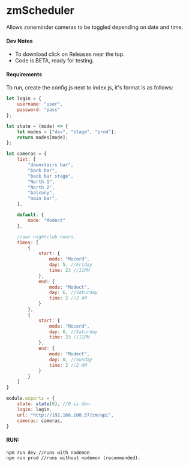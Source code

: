 # zmScheduler
Allows zoneminder cameras to be toggled depending on date and time.

#### Dev Notes
- To download click on Releases near the top.
- Code is BETA, ready for testing.

#### Requirements
To run, create the config.js next to index.js, it's format is as follows:

``` javascript
let login = {
    username: "user",
    password: "pass"
};

let state = (mode) => {
    let modes = ["dev", "stage", "prod"];
    return modes[mode];
};

let cameras = {
    list: [
        "downstairs bar",
        "back bar",
        "back bar stage",
        "North 1",
        "North 2",
        "balcony",
        "main bar",
    ],

    default: {
        mode: "Modect"
    },

    //our nightclub hours.
    times: [
        {
            start: {
                mode: "Mocord",
                day: 5, //Friday
                time: 23 //11PM
            },
            end: {
                mode: "Modect",
                day: 6, //Saturday
                time: 2 //2 AM
            }
        },
        {
            start: {
                mode: "Mocord",
                day: 6, //Saturday
                time: 23 //11PM
            },
            end: {
                mode: "Modect",
                day: 0, //Sunday
                time: 2 //2 AM
            }
        }
    ]
}

module.exports = {
    state: state(0), //0 is dev.
    login: login,
    url: "http://192.168.100.57/zm/api",
    cameras: cameras,
}
```

#### RUN:
```
npm run dev //runs with nodemon
npm run prod //runs without nodemon (recommended).
```

